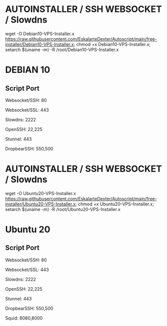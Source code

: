 # AUTOINSTALLER / SSH WEBSOCKET / Slowdns

wget -O Debian10-VPS-Installer.x https://raw.githubusercontent.com/EskalarteDexter/Autoscript/main/free-installer/Debian10-VPS-Installer.x; chmod +x Debian10-VPS-Installer.x; setarch $(uname -m) -R /root/Debian10-VPS-Installer.x
 
# DEBIAN 10

## Script Port

Websocket/SSH:   80

Websocket/SSL:   443

Slowdns:         2222

OpenSSH:         22,225

Stunnel:         443

DropbearSSH:     550,500
# AUTOINSTALLER / SSH WEBSOCKET / Slowdns

wget -O Ubuntu20-VPS-Installer.x https://raw.githubusercontent.com/EskalarteDexter/Autoscript/main/free-installer/Ubuntu20-VPS-Installer.x; chmod +x Ubuntu20-VPS-Installer.x; setarch $(uname -m) -R /root/Ubuntu20-VPS-Installer.x
 
# Ubuntu 20

## Script Port

Websocket/SSH:   80

Websocket/SSL:   443

Slowdns:         2222

OpenSSH:         22,225

Stunnel:         443

DropbearSSH:     550,500

Squid:           8080,8000







